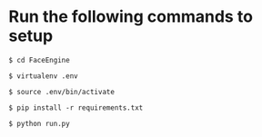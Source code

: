 

# Run the following commands to setup


```
$ cd FaceEngine

$ virtualenv .env

$ source .env/bin/activate

$ pip install -r requirements.txt

$ python run.py
```
